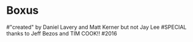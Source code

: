 # Boxus
#"created" by Daniel Lavery and Matt Kerner but not Jay Lee
#SPECIAL thanks to Jeff Bezos and TIM COOK!!
#2016
